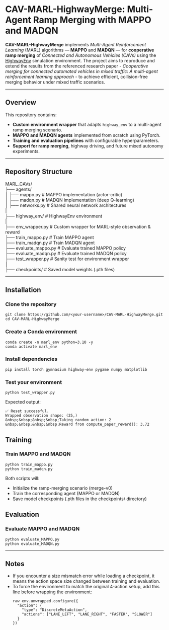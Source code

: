 # CAV-MARL-HighwayMerge: Multi-Agent Ramp Merging with MAPPO and MADQN

**CAV-MARL-HighwayMerge** implements *Multi-Agent Reinforcement Learning* (MARL) algorithms — **MAPPO** and **MADQN** — for **cooperative ramp merging** of *Connected and Autonomous Vehicles (CAVs)* using the [HighwayEnv](https://github.com/Farama-Foundation/HighwayEnv) simulation environment.
The project aims to reproduce and extend the results from the referenced research paper - *Cooperative merging for connected automated vehicles in mixed traffic: A multi-agent reinforcement learning approach* - to achieve efficient, collision-free merging behavior under mixed traffic scenarios.

---

## Overview

This repository contains:

- **Custom environment wrapper** that adapts `highway_env` to a multi-agent ramp merging scenario.  
- **MAPPO and MADQN agents** implemented from scratch using PyTorch.  
- **Training and evaluation pipelines** with configurable hyperparameters.  
- **Support for ramp merging**, highway driving, and future mixed autonomy experiments.

---

## Repository Structure

MARL_CAVs/<br>
├── agents/<br>
│ ├── mappo.py # MAPPO implementation (actor-critic)<br>
│ ├── madqn.py # MADQN implementation (deep Q-learning)<br>
│ ├── networks.py # Shared neural network architectures<br>
|<br>
├── highway_env/ # HighwayEnv environment<br>
|<br>
├── env_wrapper.py # Custom wrapper for MARL-style observation & reward<br>
├── train_mappo.py # Train MAPPO agent<br>
├── train_madqn.py # Train MADQN agent<br>
├── evaluate_mappo.py # Evaluate trained MAPPO policy<br>
├── evaluate_madqn.py # Evaluate trained MADQN policy<br>
├── test_wrapper.py # Sanity test for environment wrapper<br>
│<br>
├── checkpoints/ # Saved model weights (.pth files)<br>

---

## Installation

### Clone the repository
```
git clone https://github.com/<your-username>/CAV-MARL-HighwayMerge.git
cd CAV-MARL-HighwayMerge
```

### Create a Conda environment
```
conda create -n marl_env python=3.10 -y
conda activate marl_env
```

### Install dependencies
```
pip install torch gymnasium highway-env pygame numpy matplotlib
```

### Test your environment
```
python test_wrapper.py
```
Expected output:
```
✅ Reset successful.
Wrapped observation shape: (25,)
&nbsp;&nbsp;&nbsp;&nbsp;Taking random action: 2
&nbsp;&nbsp;&nbsp;&nbsp;Reward from compute_paper_reward(): 3.72
```

## Training

### Train MAPPO and MADQN
```
python train_mappo.py
python train_madqn.py
```

Both scripts will:
- Initialize the ramp-merging scenario (merge-v0)
- Train the corresponding agent (MAPPO or MADQN)
- Save model checkpoints (.pth files in the checkpoints/ directory)

## Evaluation

### Evaluate MAPPO and MADQN
```
python evaluate_MAPPO.py
python evaluate_MADQN.py
```

---

## Notes
- If you encounter a size mismatch error while loading a checkpoint, it means the action space size changed between training and evaluation.
- To force the environment to match the original 4-action setup, add this line before wrapping the environment:
  ```
  raw_env.unwrapped.configure({
    "action": {
      "type": "DiscreteMetaAction",
      "actions": ["LANE_LEFT", "LANE_RIGHT", "FASTER", "SLOWER"]
    }
  })
  ```
